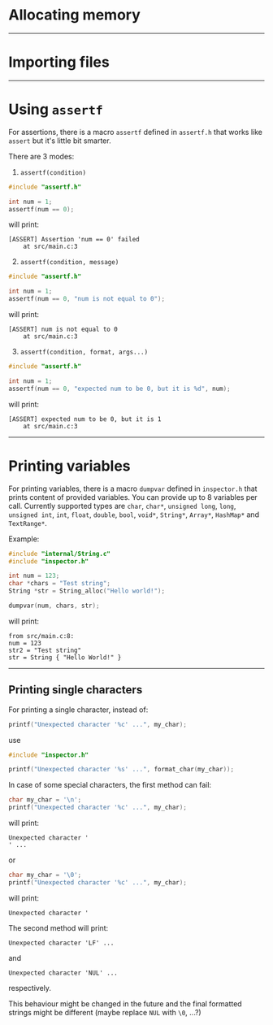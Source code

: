 # Allocating memory

---

# Importing files

---


# Using `assertf`

For assertions, there is a macro `assertf` defined in `assertf.h` that works like `assert` but it's little bit smarter.

There are 3 modes:

1. `assertf(condition)`
```c
#include "assertf.h"

int num = 1;
assertf(num == 0);
```
will print:
```
[ASSERT] Assertion 'num == 0' failed
    at src/main.c:3
```

2. `assertf(condition, message)`
```c
#include "assertf.h"

int num = 1;
assertf(num == 0, "num is not equal to 0");
```
will print:
```
[ASSERT] num is not equal to 0
    at src/main.c:3
```

3. `assertf(condition, format, args...)`
```c
#include "assertf.h"

int num = 1;
assertf(num == 0, "expected num to be 0, but it is %d", num);
```
will print:
```
[ASSERT] expected num to be 0, but it is 1
    at src/main.c:3
```


---


# Printing variables

For printing variables, there is a macro `dumpvar` defined in `inspector.h` that prints content of provided variables. You can provide up to 8 variables per call. Currently supported types are `char`, `char*`, `unsigned long`, `long`, `unsigned int`, `int`, `float`, `double`, `bool`, `void*`, `String*`, `Array*`, `HashMap*` and `TextRange*`.

Example:
```c
#include "internal/String.c"
#include "inspector.h"

int num = 123;
char *chars = "Test string";
String *str = String_alloc("Hello world!");

dumpvar(num, chars, str);
```
will print:
```
from src/main.c:8:
num = 123
str2 = "Test string"
str = String { "Hello World!" }
```


---


## Printing single characters

For printing a single character, instead of:
```c
printf("Unexpected character '%c' ...", my_char);
```

use

```c
#include "inspector.h"

printf("Unexpected character '%s' ...", format_char(my_char));
```

In case of some special characters, the first method can fail:

```c
char my_char = '\n';
printf("Unexpected character '%c' ...", my_char);
```

will print:

```
Unexpected character '
' ...
```

or

```c
char my_char = '\0';
printf("Unexpected character '%c' ...", my_char);
```

will print:

```
Unexpected character '
```

The second method will print:

```
Unexpected character 'LF' ...
```

and

```
Unexpected character 'NUL' ...
```

respectively.

This behaviour might be changed in the future and the final formatted strings might be different (maybe replace `NUL` with `\0`, ...?)
